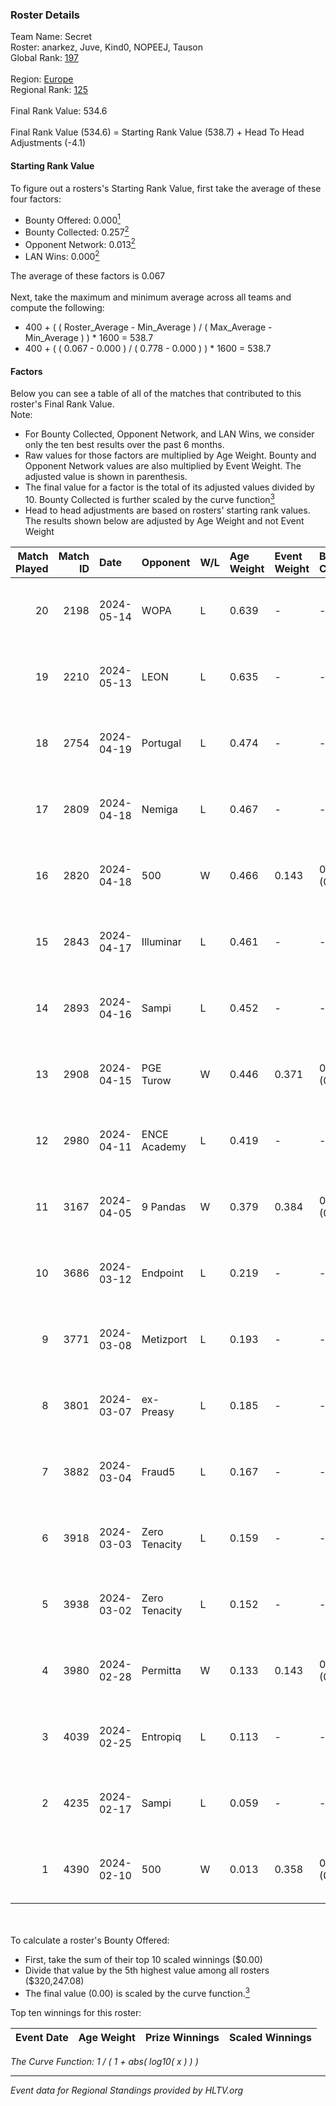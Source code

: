 ### Roster Details<br />
Team Name: Secret<br />
Roster: anarkez, Juve, Kind0, NOPEEJ, Tauson<br />
Global Rank: [197](../standings_global.md)<br />
<br />
Region: [Europe]( ../standings_europe.md)<br />
Regional Rank: [125]( ../standings_europe.md)<br />
<br />
Final Rank Value:  534.6<br />
<br />
Final Rank Value (534.6) = Starting Rank Value (538.7) + Head To Head Adjustments (-4.1)<br />

#### Starting Rank Value<br />
To figure out a rosters's Starting Rank Value, first take the average of these four factors:<br />
- Bounty Offered: 0.000[<sup>1</sup>](#table2)
- Bounty Collected: 0.257[<sup>2</sup>](#table1)
- Opponent Network: 0.013[<sup>2</sup>](#table1)
- LAN Wins: 0.000[<sup>2</sup>](#table1)

The average of these factors is 0.067<br />
<br />
Next, take the maximum and minimum average across all teams and compute the following:<br />
- 400 + ( ( Roster_Average - Min_Average ) / ( Max_Average - Min_Average ) ) * 1600 = 538.7
- 400 + ( ( 0.067 - 0.000 ) / ( 0.778 - 0.000 ) ) * 1600 = 538.7


#### Factors<br />
Below you can see a table of all of the matches that contributed to this roster's Final Rank Value.<br />
Note:<br />

- For Bounty Collected, Opponent Network, and LAN Wins, we consider only the ten best results over the past 6 months.
- Raw values for those factors are multiplied by Age Weight. Bounty and Opponent Network values are also multiplied by Event Weight. The adjusted value is shown in parenthesis.
- The final value for a factor is the total of its adjusted values divided by 10. Bounty Collected is further scaled by the curve function[<sup>3</sup>](#curveFunction)
- Head to head adjustments are based on rosters' starting rank values. The results shown below are adjusted by Age Weight and not Event Weight
<span id="table1"></span><br />


| Match Played | Match ID | Date       | Opponent      | W/L | Age Weight | Event Weight | Bounty Collected | Opponent Network | LAN Wins  | H2H Adj. | Roster                                 |
| -: | -: | :- | :- | :- | :- | :- | :- | :- | :- | -: | :- |
|           20 |     2198 | 2024-05-14 | WOPA          | L   | 0.639      | -            | -                | -                | -         |    -7.82 | anarkez, Juve, Kind0, NOPEEJ, Tauson   |
|           19 |     2210 | 2024-05-13 | LEON          | L   | 0.635      | -            | -                | -                | -         |    -6.18 | anarkez, Juve, Kind0, NOPEEJ, Tauson   |
|           18 |     2754 | 2024-04-19 | Portugal      | L   | 0.474      | -            | -                | -                | -         |    -4.80 | anarkez, Kind0, Maze, NOPEEJ, Tauson   |
|           17 |     2809 | 2024-04-18 | Nemiga        | L   | 0.467      | -            | -                | -                | -         |    -0.47 | anarkez, Kind0, Maze, NOPEEJ, Tauson   |
|           16 |     2820 | 2024-04-18 | 500           | W   | 0.466      | 0.143        | 0.001 (0.000)    | 0.090 (0.006)    | 0 (0.000) |    10.94 | anarkez, Kind0, Maze, NOPEEJ, Tauson   |
|           15 |     2843 | 2024-04-17 | Illuminar     | L   | 0.461      | -            | -                | -                | -         |    -7.88 | anarkez, Kind0, Maze, NOPEEJ, Tauson   |
|           14 |     2893 | 2024-04-16 | Sampi         | L   | 0.452      | -            | -                | -                | -         |    -1.70 | anarkez, Kind0, Maze, NOPEEJ, Tauson   |
|           13 |     2908 | 2024-04-15 | PGE Turow     | W   | 0.446      | 0.371        | 0.001 (0.000)    | 0.018 (0.003)    | 0 (0.000) |     9.07 | anarkez, Kind0, Maze, NOPEEJ, Tauson   |
|           12 |     2980 | 2024-04-11 | ENCE Academy  | L   | 0.419      | -            | -                | -                | -         |    -3.70 | anarkez, Kind0, Maze, NOPEEJ, Tauson   |
|           11 |     3167 | 2024-04-05 | 9 Pandas      | W   | 0.379      | 0.384        | 0.081 (0.012)    | 0.700 (0.102)    | 0 (0.000) |    11.15 | anarkez, Kind0, Maze, NOPEEJ, Tauson   |
|           10 |     3686 | 2024-03-12 | Endpoint      | L   | 0.219      | -            | -                | -                | -         |    -0.84 | anarkez, Kind0, Maze, NOPEEJ, Tauson   |
|            9 |     3771 | 2024-03-08 | Metizport     | L   | 0.193      | -            | -                | -                | -         |    -0.66 | anarkez, innocent, Kind0, Maze, Tauson |
|            8 |     3801 | 2024-03-07 | ex-Preasy     | L   | 0.185      | -            | -                | -                | -         |    -1.15 | anarkez, innocent, Kind0, Maze, Tauson |
|            7 |     3882 | 2024-03-04 | Fraud5        | L   | 0.167      | -            | -                | -                | -         |    -1.86 | anarkez, innocent, Kind0, Maze, Tauson |
|            6 |     3918 | 2024-03-03 | Zero Tenacity | L   | 0.159      | -            | -                | -                | -         |    -0.21 | anarkez, innocent, Kind0, Maze, Tauson |
|            5 |     3938 | 2024-03-02 | Zero Tenacity | L   | 0.152      | -            | -                | -                | -         |    -0.20 | anarkez, innocent, Kind0, Maze, Tauson |
|            4 |     3980 | 2024-02-28 | Permitta      | W   | 0.133      | 0.143        | 0.039 (0.001)    | 0.919 (0.017)    | 0 (0.000) |     3.87 | anarkez, innocent, Kind0, Maze, Tauson |
|            3 |     4039 | 2024-02-25 | Entropiq      | L   | 0.113      | -            | -                | -                | -         |    -1.74 | anarkez, innocent, Kind0, Maze, Tauson |
|            2 |     4235 | 2024-02-17 | Sampi         | L   | 0.059      | -            | -                | -                | -         |    -0.23 | anarkez, innocent, Kind0, Maze, Tauson |
|            1 |     4390 | 2024-02-10 | 500           | W   | 0.013      | 0.358        | 0.001 (0.000)    | 0.090 (0.000)    | 0 (0.000) |     0.28 | anarkez, innocent, Kind0, Maze, Tauson |

<br />
<span id="table2"></span><br />
To calculate a roster's Bounty Offered:<br />

- First, take the sum of their top 10 scaled winnings ($0.00)
- Divide that value by the 5th highest value among all rosters ($320,247.08)
- The final value (0.00) is scaled by the curve function.[<sup>3</sup>](#curveFunction)

Top ten winnings for this roster:<br />

| Event Date | Age Weight | Prize Winnings | Scaled Winnings |
| :- | -: | :- | :- |


<span id="curveFunction"></span>_The Curve Function: 1 / ( 1 + abs( log10( x ) ) )_<br />

---
_Event data for Regional Standings provided by HLTV.org_<br />
